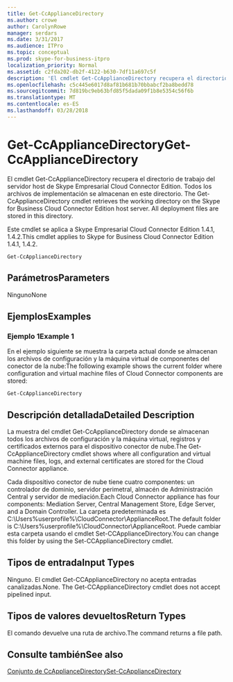 ```yaml
---
title: Get-CcApplianceDirectory
ms.author: crowe
author: CarolynRowe
manager: serdars
ms.date: 3/31/2017
ms.audience: ITPro
ms.topic: conceptual
ms.prod: skype-for-business-itpro
localization_priority: Normal
ms.assetid: c2fda202-db2f-4122-b630-7df11a697c5f
description: 'El cmdlet Get-CcApplianceDirectory recupera el directorio de trabajo del servidor host de Skype Empresarial Cloud Connector Edition. Todos los archivos de implementación se almacenan en este directorio. '
ms.openlocfilehash: c5c445e6017d8af81b681b70bbabcf2ba8bedd78
ms.sourcegitcommit: 7d819bc9eb63bfd85f5dada09f1b8e5354c56f6b
ms.translationtype: MT
ms.contentlocale: es-ES
ms.lasthandoff: 03/28/2018
---
```

# <a name="get-ccappliancedirectory"></a><span data-ttu-id="32b8a-104">Get-CcApplianceDirectory</span><span class="sxs-lookup"><span data-stu-id="32b8a-104">Get-CcApplianceDirectory</span></span>
 
<span data-ttu-id="32b8a-p102">El cmdlet Get-CcApplianceDirectory recupera el directorio de trabajo del servidor host de Skype Empresarial Cloud Connector Edition. Todos los archivos de implementación se almacenan en este directorio. </span><span class="sxs-lookup"><span data-stu-id="32b8a-p102">The Get-CcApplianceDirectory cmdlet retrieves the working directory on the Skype for Business Cloud Connector Edition host server. All deployment files are stored in this directory.</span></span> 
  
<span data-ttu-id="32b8a-107">Este cmdlet se aplica a Skype Empresarial Cloud Connector Edition 1.4.1, 1.4.2.</span><span class="sxs-lookup"><span data-stu-id="32b8a-107">This cmdlet applies to Skype for Business Cloud Connector Edition 1.4.1, 1.4.2.</span></span>
  
```
Get-CcApplianceDirectory
```

## <a name="parameters"></a><span data-ttu-id="32b8a-108">Parámetros</span><span class="sxs-lookup"><span data-stu-id="32b8a-108">Parameters</span></span>

<span data-ttu-id="32b8a-109">Ninguno</span><span class="sxs-lookup"><span data-stu-id="32b8a-109">None</span></span>
  
## <a name="examples"></a><span data-ttu-id="32b8a-110">Ejemplos</span><span class="sxs-lookup"><span data-stu-id="32b8a-110">Examples</span></span>
<span data-ttu-id="32b8a-111"><a name="Examples"> </a></span><span class="sxs-lookup"><span data-stu-id="32b8a-111"></span></span>

### <a name="example-1"></a><span data-ttu-id="32b8a-112">Ejemplo 1</span><span class="sxs-lookup"><span data-stu-id="32b8a-112">Example 1</span></span>

<span data-ttu-id="32b8a-113">En el ejemplo siguiente se muestra la carpeta actual donde se almacenan los archivos de configuración y la máquina virtual de componentes del conector de la nube:</span><span class="sxs-lookup"><span data-stu-id="32b8a-113">The following example shows the current folder where configuration and virtual machine files of Cloud Connector components are stored:</span></span>
  
```
Get-CcApplianceDirectory
```

## <a name="detailed-description"></a><span data-ttu-id="32b8a-114">Descripción detallada</span><span class="sxs-lookup"><span data-stu-id="32b8a-114">Detailed Description</span></span>
<span data-ttu-id="32b8a-115"><a name="DetailedDescription"> </a></span><span class="sxs-lookup"><span data-stu-id="32b8a-115"></span></span>

<span data-ttu-id="32b8a-116">La muestra del cmdlet Get-CcApplianceDirectory donde se almacenan todos los archivos de configuración y la máquina virtual, registros y certificados externos para el dispositivo conector de nube.</span><span class="sxs-lookup"><span data-stu-id="32b8a-116">The Get-CcApplianceDirectory cmdlet shows where all configuration and virtual machine files, logs, and external certificates are stored for the Cloud Connector appliance.</span></span>
  
<span data-ttu-id="32b8a-117">Cada dispositivo conector de nube tiene cuatro componentes: un controlador de dominio, servidor perimetral, almacén de Administración Central y servidor de mediación.</span><span class="sxs-lookup"><span data-stu-id="32b8a-117">Each Cloud Connector appliance has four components: Mediation Server, Central Management Store, Edge Server, and a Domain Controller.</span></span> <span data-ttu-id="32b8a-118">La carpeta predeterminada es C:\Users\%userprofile%\CloudConnector\ApplianceRoot.</span><span class="sxs-lookup"><span data-stu-id="32b8a-118">The default folder is C:\Users\%userprofile%\CloudConnector\ApplianceRoot.</span></span> <span data-ttu-id="32b8a-119">Puede cambiar esta carpeta usando el cmdlet Set-CCApplianceDirectory.</span><span class="sxs-lookup"><span data-stu-id="32b8a-119">You can change this folder by using the Set-CCApplianceDirectory cmdlet.</span></span>
  
## <a name="input-types"></a><span data-ttu-id="32b8a-120">Tipos de entrada</span><span class="sxs-lookup"><span data-stu-id="32b8a-120">Input Types</span></span>
<span data-ttu-id="32b8a-121"><a name="InputTypes"> </a></span><span class="sxs-lookup"><span data-stu-id="32b8a-121"></span></span>

<span data-ttu-id="32b8a-p104">Ninguno. El cmdlet Get-CCApplianceDirectory no acepta entradas canalizadas.</span><span class="sxs-lookup"><span data-stu-id="32b8a-p104">None. The Get-CCApplianceDirectory cmdlet does not accept pipelined input.</span></span>
  
## <a name="return-types"></a><span data-ttu-id="32b8a-124">Tipos de valores devueltos</span><span class="sxs-lookup"><span data-stu-id="32b8a-124">Return Types</span></span>
<span data-ttu-id="32b8a-125"><a name="ReturnTypes"> </a></span><span class="sxs-lookup"><span data-stu-id="32b8a-125"></span></span>

<span data-ttu-id="32b8a-126">El comando devuelve una ruta de archivo.</span><span class="sxs-lookup"><span data-stu-id="32b8a-126">The command returns a file path.</span></span>
  
## <a name="see-also"></a><span data-ttu-id="32b8a-127">Consulte también</span><span class="sxs-lookup"><span data-stu-id="32b8a-127">See also</span></span>
<span data-ttu-id="32b8a-128"><a name="ReturnTypes"> </a></span><span class="sxs-lookup"><span data-stu-id="32b8a-128"></span></span>

[<span data-ttu-id="32b8a-129">Conjunto de CcApplianceDirectory</span><span class="sxs-lookup"><span data-stu-id="32b8a-129">Set-CcApplianceDirectory</span></span>](set-ccappliancedirectory.md)
  

